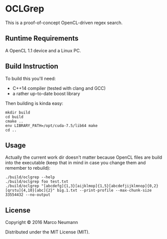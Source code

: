# OCLGrep
This is a proof-of-concept OpenCL-driven regex search.

## Runtime Requirements
A OpenCL 1.1 device and a Linux PC.

## Build Instruction
To build this you'll need:
- C++14 compiler (tested with clang and GCC)
- a rather up-to-date boost library

Then building is kinda easy:

    mkdir build
    cd build
    cmake ..
    env LIBRARY_PATH=/opt/cuda-7.5/lib64 make
    cd ..

## Usage
Actually the current work dir doesn't matter because OpenCL files are build into the executable (keep that in mind in case you change them and remember to rebuild):

    ./build/oclgrep --help
    ./build/oclgrep foo test.txt
    ./build/oclgrep "[abcdefg]{1,3}[aijklmop]{1,5}[abcdefjijklmnop]{0,2}[qrstu]{4,10}[abc]{2}" big.1.txt --print-profile --max-chunk-size 33554432 --no-output

## License
Copyright © 2016 Marco Neumann

Distributed under the MIT License (MIT).
